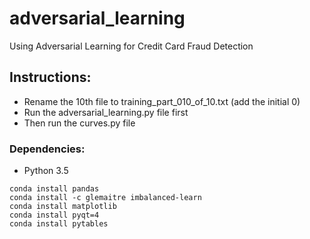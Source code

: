# adversarial_learning
Using Adversarial Learning for Credit Card Fraud Detection

## Instructions: 
- Rename the 10th file to training_part_010_of_10.txt (add the initial 0)
- Run the adversarial_learning.py file first
- Then run the curves.py file

### Dependencies:
- Python 3.5

```
conda install pandas 
conda install -c glemaitre imbalanced-learn 
conda install matplotlib
conda install pyqt=4
conda install pytables
```

